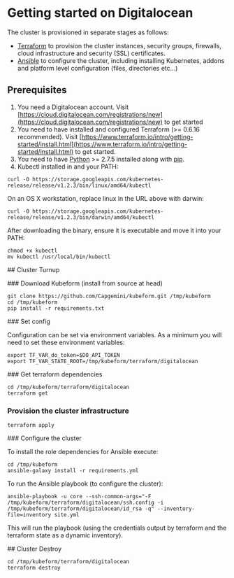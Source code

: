 # Getting started on Digitalocean

The cluster is provisioned in separate stages as follows:

* [Terraform](https://terraform.io) to provision the cluster instances, security groups, firewalls, cloud infrastructure and security (SSL) certificates.
* [Ansible](https://ansible.com) to configure the cluster, including installing Kubernetes, addons and platform level configuration (files, directories etc...)

## Prerequisites

1. You need a Digitalocean account. Visit [https://cloud.digitalocean.com/registrations/new](https://cloud.digitalocean.com/registrations/new) to get started
2. You need to have installed and configured Terraform (>= 0.6.16 recommended). Visit [https://www.terraform.io/intro/getting-started/install.html](https://www.terraform.io/intro/getting-started/install.html) to get started.
3. You need to have [Python](https://www.python.org/) >= 2.7.5 installed along with [pip](https://pip.pypa.io/en/latest/installing.html).
4. Kubectl installed in and your PATH:

```
curl -O https://storage.googleapis.com/kubernetes-release/release/v1.2.3/bin/linux/amd64/kubectl
```

On an OS X workstation, replace linux in the URL above with darwin:

```
curl -O https://storage.googleapis.com/kubernetes-release/release/v1.2.3/bin/darwin/amd64/kubectl
```
After downloading the binary, ensure it is executable and move it into your PATH:

```
chmod +x kubectl
mv kubectl /usr/local/bin/kubectl
```

## Cluster Turnup

### Download Kubeform (install from source at head)
```
git clone https://github.com/Capgemini/kubeform.git /tmp/kubeform
cd /tmp/kubeform
pip install -r requirements.txt
```

### Set config

Configuration can be set via environment variables. As a minimum you will need to set these environment variables:

```
export TF_VAR_do_token=$DO_API_TOKEN
export TF_VAR_STATE_ROOT=/tmp/kubeform/terraform/digitalocean
```

### Get terraform dependencies

```
cd /tmp/kubeform/terraform/digitalocean
terraform get
```

### Provision the cluster infrastructure

```
terraform apply
```

### Configure the cluster

To install the role dependencies for Ansible execute:

```
cd /tmp/kubeform
ansible-galaxy install -r requirements.yml
```

To run the Ansible playbook (to configure the cluster):

```
ansible-playbook -u core --ssh-common-args="-F /tmp/kubeform/terraform/digitalocean/ssh.config -i /tmp/kubeform/terraform/digitalocean/id_rsa -q" --inventory-file=inventory site.yml
```

This will run the playbook (using the credentials output by terraform and the terraform state as a dynamic inventory).

## Cluster Destroy

```
cd /tmp/kubeform/terraform/digitalocean
terraform destroy
```
